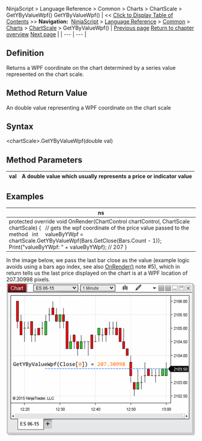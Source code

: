 ﻿
NinjaScript \> Language Reference \> Common \> Charts \> ChartScale \> GetYByValueWpf()
GetYByValueWpf()
| \<\< [Click to Display Table of Contents](getybyvaluewpf.md) \>\> **Navigation:**     [NinjaScript](ninjascript-1.md) \> [Language Reference](language_reference_wip-1.md) \> [Common](common-1.md) \> [Charts](chart-1.md) \> [ChartScale](chartscale-1.md) \> GetYByValueWpf() | [Previous page](getybyvalue-1.md) [Return to chapter overview](chartscale-1.md) [Next page](height-1.md) |
| --- | --- |
## Definition
Returns a WPF coordinate on the chart determined by a series value represented on the chart scale.
 
## Method Return Value
An double value representing a WPF coordinate on the chart scale
## 
## Syntax
\<chartScale\>.GetYByValueWpf(double val)
## 
## Method Parameters
| val | A double value which usually represents a price or indicator value |
| --- | --- |

## 
## 
## Examples
| ns |
| --- |
| protected override void OnRender(ChartControl chartControl, ChartScale chartScale) {    // gets the wpf coordinate of the price value passed to the method    int     valueByYWpf \= chartScale.GetYByValueWpf(Bars.GetClose(Bars.Count \- 1));      Print("valueByYWpf: " \+ valueByYWpf); // 207 } |

 In the image below, we pass the last bar close as the value (example logic avoids using a bars ago index, see also [OnRender()](onrender-1.md) note \#5\), which in return tells us the last price displayed on the chart is at a WPF location of 207\.30998 pixels.
 
![GetYByValueWpf](getybyvaluewpf.png)
